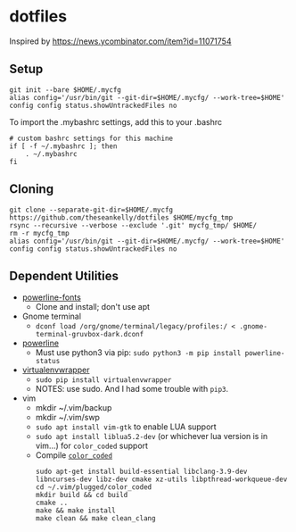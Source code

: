 # dotfiles

Inspired by https://news.ycombinator.com/item?id=11071754

## Setup
```
git init --bare $HOME/.mycfg
alias config='/usr/bin/git --git-dir=$HOME/.mycfg/ --work-tree=$HOME'
config config status.showUntrackedFiles no
```

To import the .mybashrc settings, add this to your .bashrc
```
# custom bashrc settings for this machine
if [ -f ~/.mybashrc ]; then
    . ~/.mybashrc
fi
```

## Cloning
```
git clone --separate-git-dir=$HOME/.mycfg https://github.com/theseankelly/dotfiles $HOME/mycfg_tmp
rsync --recursive --verbose --exclude '.git' mycfg_tmp/ $HOME/
rm -r mycfg_tmp
alias config='/usr/bin/git --git-dir=$HOME/.mycfg/ --work-tree=$HOME'
config config status.showUntrackedFiles no
```

## Dependent Utilities
* [powerline-fonts](https://github.com/powerline/fonts)
  * Clone and install; don't use apt
* Gnome terminal
  * `dconf load /org/gnome/terminal/legacy/profiles:/ < .gnome-terminal-gruvbox-dark.dconf`
* [powerline](https://github.com/powerline/powerline)
  * Must use python3 via pip: `sudo python3 -m pip install powerline-status`
* [virtualenvwrapper](https://virtualenvwrapper.readthedocs.io/en/latest/install.html)
  * `sudo pip install virtualenvwrapper`
  * NOTES: use sudo. And I had some trouble with `pip3`.
* vim
  * mkdir ~/.vim/backup
  * mkdir ~/.vim/swp
  * `sudo apt install vim-gtk` to enable LUA support
  * `sudo apt install liblua5.2-dev` (or whichever lua version is in vim...) for `color_coded` support
  * Compile [`color_coded`](https://github.com/jeaye/color_coded#all)
    ```
    sudo apt-get install build-essential libclang-3.9-dev libncurses-dev libz-dev cmake xz-utils libpthread-workqueue-dev
    cd ~/.vim/plugged/color_coded
    mkdir build && cd build
    cmake ..
    make && make install
    make clean && make clean_clang
    ```
